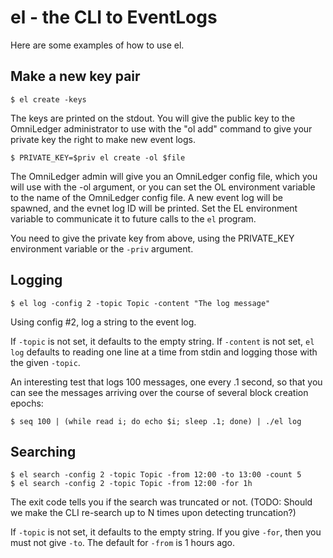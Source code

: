 # el - the CLI to EventLogs

Here are some examples of how to use el.

## Make a new key pair

```
$ el create -keys
```

The keys are printed on the stdout. You will give the public key to the
OmniLedger administrator to use with the "ol add" command to give your
private key the right to make new event logs.

```
$ PRIVATE_KEY=$priv el create -ol $file
```

The OmniLedger admin will give you an OmniLedger config file, which you will
use with the -ol argument, or you can set the OL environment
variable to the name of the OmniLedger config file. A new event log will be spawned,
and the evnet log ID will be printed. Set the EL environment variable to
communicate it to future calls to the `el` program.

You need to give the private key from above, using the PRIVATE_KEY environment
variable or the `-priv` argument.

## Logging

```
$ el log -config 2 -topic Topic -content "The log message"
```

Using config #2, log a string to the event log.

If `-topic` is not set, it defaults to the empty string. If `-content`
is not set, `el log` defaults to reading one line at a time from stdin
and logging those with the given `-topic`.

An interesting test that logs 100 messages, one every .1 second, so
that you can see the messages arriving over the course of several
block creation epochs:

```
$ seq 100 | (while read i; do echo $i; sleep .1; done) | ./el log
```

## Searching

```
$ el search -config 2 -topic Topic -from 12:00 -to 13:00 -count 5
$ el search -config 2 -topic Topic -from 12:00 -for 1h
```

The exit code tells you if the search was truncated or not. (TODO: Should
we make the CLI re-search up to N times upon detecting truncation?)

If `-topic` is not set, it defaults to the empty string. If you give
`-for`, then you must not give `-to`. The default for `-from` is 1
hours ago.



